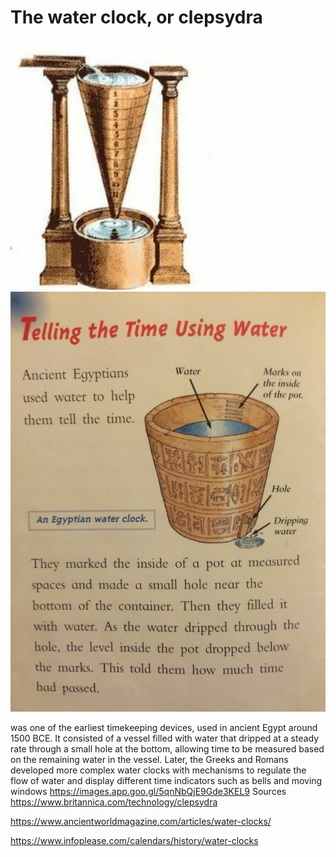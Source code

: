 # The water clock, or clepsydra
<div>
  <img src="https://github.com/MMT-Community/Resources/blob/main/images/water-clock1.jpg" alt="cover">
  <img src="https://github.com/MMT-Community/Resources/blob/main/images/water-clock2.jpg" alt="cover">
</div>

was one of the earliest timekeeping devices, used in ancient Egypt around 1500 BCE. It consisted of a vessel filled with water that dripped at a steady rate through a small hole at the bottom, allowing time to be measured based on the remaining water in the vessel. Later, the Greeks and Romans developed more complex water clocks with mechanisms to regulate the flow of water and display different time indicators such as bells and moving windows
https://images.app.goo.gl/5qnNbQjE9Gde3KEL9
Sources 
https://www.britannica.com/technology/clepsydra

https://www.ancientworldmagazine.com/articles/water-clocks/

https://www.infoplease.com/calendars/history/water-clocks
